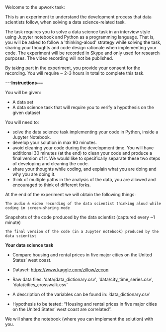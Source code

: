 Welcome to the upwork task:

This is an experiment to understand the development process that data scientists follow, when solving a data science-related task.

The task requires you to solve a data science task in an interview style using Jupyter notebook and Python as a programming language. That is, you will be asked to follow a 'thinking-aloud' strategy while solving the task, sharing your thoughts and code design rationale when implementing your code. The experiment will be recorded in Skype and only used for research purposes. The video recording will not be published. 

By taking part in the experiment, you provide your consent for the recording. You will require ~ 2-3 hours in total to complete this task.

**---Instructions---**

You will be given:

* A data set
* A data science task that will require you to verify a hypothesis on the given dataset

You will need to: 

* solve the data science task implementing your code in Python, inside a Jupyter Notebook.
* develop your solution in max 90 minutes.
* avoid cleaning your code during the development time. You will have additional 30 minutes (at the end) to clean your code and produce a final version of it. We would like to specifically separate these two steps of developing and cleaning the code.
* share your thoughts while coding, and explain what you are doing and why you are doing it.
* think of multiple paths in the analysis of the data, you are allowed and encouraged to think of different forks. 

At the end of the experiment we will obtain the following things: 

    The audio & video recording of the data scientist thinking aloud while coding in screen-sharing mode

Snapshots of the code produced by the data scientist (captured every ~1 minute)

    The final version of the code (in a Jupyter notebook) produced by the data scientist

**Your data science task**

* Compare housing and rental prices in five major cities on the United States’ west coast.

* Dataset: https://www.kaggle.com/zillow/zecon

* Raw data files: ‘data/data_dictionary.csv', 'data/city_time_series.csv', 'data/cities_crosswalk.csv'

* A description of the variables can be found in: ‘data_dictionary.csv'

* Hypothesis to be tested: “Housing and rental prices in five major cities on the United States’ west coast are correlated”.

We will share the notebook (where you can implement the solution) with you.
